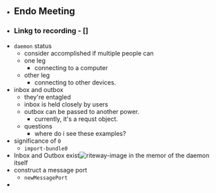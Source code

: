 - ## Endo Meeting
- ### Linkg to recording - []
- `daemon` status
	- consider accomplished if multiple people can
	- one leg
		- connecting to a computer
	- other leg
		- connecting to other devices.
- inbox and outbox
	- they're entagled
	- inbox is held closely by users
	- outbox can be passed to another power.
		- currently, it's a requst object.
	- questions
		- where do i see these examples?
- significance of `0`
	- `import-bundle0`
- Inbox and Outbox exist![riteway-image](./imgs/riteway-with-label.png) in the memor of the daemon itself
- construct a message port
	- `newMessagePort`
-